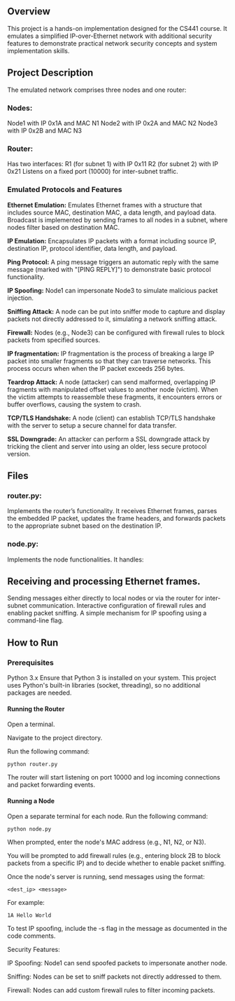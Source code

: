 ## Overview
This project is a hands-on implementation designed for the CS441 course. It emulates a simplified IP-over-Ethernet network with additional security features to demonstrate practical network security concepts and system implementation skills.

## Project Description
The emulated network comprises three nodes and one router:

### Nodes:
Node1 with IP 0x1A and MAC N1
Node2 with IP 0x2A and MAC N2
Node3 with IP 0x2B and MAC N3

### Router:
Has two interfaces:
R1 (for subnet 1) with IP 0x11
R2 (for subnet 2) with IP 0x21
Listens on a fixed port (10000) for inter-subnet traffic.

### Emulated Protocols and Features
**Ethernet Emulation:**
Emulates Ethernet frames with a structure that includes source MAC, destination MAC, a data length, and payload data. Broadcast is implemented by sending frames to all nodes in a subnet, where nodes filter based on destination MAC.

**IP Emulation:**
Encapsulates IP packets with a format including source IP, destination IP, protocol identifier, data length, and payload.

**Ping Protocol:**
A ping message triggers an automatic reply with the same message (marked with "[PING REPLY]") to demonstrate basic protocol functionality.

**IP Spoofing:**
Node1 can impersonate Node3 to simulate malicious packet injection.

**Sniffing Attack:**
A node can be put into sniffer mode to capture and display packets not directly addressed to it, simulating a network sniffing attack.

**Firewall:**
Nodes (e.g., Node3) can be configured with firewall rules to block packets from specified sources.

**IP fragmentation:**
IP fragmentation is the process of breaking a large IP packet into smaller fragments so that they can traverse networks. This process occurs when when the IP packet exceeds 256 bytes.

**Teardrop Attack:**
A node (attacker) can send malformed, overlapping IP fragments with manipulated offset values to another node (victim). When the victim attempts to reassemble these fragments, it encounters errors or buffer overflows, causing the system to crash.

**TCP/TLS Handshake:**
A node (client) can establish TCP/TLS handshake with the server to setup a secure channel for data transfer. 

**SSL Downgrade:**
An attacker can perform a SSL downgrade attack by tricking the client and server into using an older, less secure protocol version.

## Files
### router.py:
Implements the router’s functionality. It receives Ethernet frames, parses the embedded IP packet, updates the frame headers, and forwards packets to the appropriate subnet based on the destination IP.

### node.py:
Implements the node functionalities. It handles:

## Receiving and processing Ethernet frames.
Sending messages either directly to local nodes or via the router for inter-subnet communication.
Interactive configuration of firewall rules and enabling packet sniffing.
A simple mechanism for IP spoofing using a command-line flag.


## How to Run
### Prerequisites
Python 3.x
Ensure that Python 3 is installed on your system. This project uses Python's built-in libraries (socket, threading), so no additional packages are needed.

#### Running the Router
Open a terminal.

Navigate to the project directory.

Run the following command:
```
python router.py
```
The router will start listening on port 10000 and log incoming connections and packet forwarding events.

#### Running a Node
Open a separate terminal for each node.
Run the following command:
```
python node.py
```
When prompted, enter the node's MAC address (e.g., N1, N2, or N3).

You will be prompted to add firewall rules (e.g., entering block 2B to block packets from a specific IP) and to decide whether to enable packet sniffing.

Once the node's server is running, send messages using the format:
```
<dest_ip> <message>
```
For example:
```
1A Hello World
```
To test IP spoofing, include the -s flag in the message as documented in the code comments.

Security Features:

IP Spoofing: Node1 can send spoofed packets to impersonate another node.

Sniffing: Nodes can be set to sniff packets not directly addressed to them.

Firewall: Nodes can add custom firewall rules to filter incoming packets.
